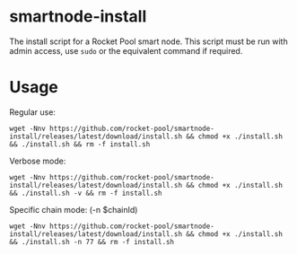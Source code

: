 # smartnode-install
The install script for a Rocket Pool smart node. This script must be run with admin access, use `sudo` or the equivalent command if required.

# Usage

Regular use:

`wget -Nnv https://github.com/rocket-pool/smartnode-install/releases/latest/download/install.sh && chmod +x ./install.sh && ./install.sh && rm -f install.sh`

Verbose mode:

`wget -Nnv https://github.com/rocket-pool/smartnode-install/releases/latest/download/install.sh && chmod +x ./install.sh && ./install.sh -v && rm -f install.sh`

Specific chain mode: (-n $chainId)

`wget -Nnv https://github.com/rocket-pool/smartnode-install/releases/latest/download/install.sh && chmod +x ./install.sh && ./install.sh -n 77 && rm -f install.sh`
